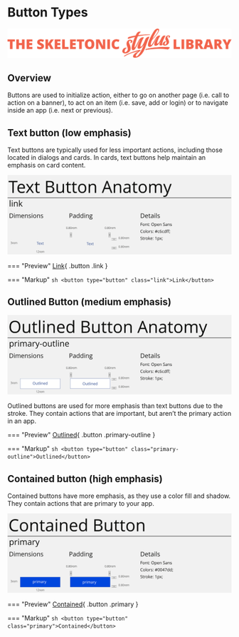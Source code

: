 # Button Types

![Banner representing the Skeletonic Stylus Library](../assets/skeletonic-stylus-header.svg)

## Overview

Buttons are used to initialize action, either to go on another page (i.e. call to action on a banner), to act on an item (i.e. save, add or login) or to navigate inside an app (i.e. next or previous).

## Text button (low emphasis)

Text buttons are typically used for less important actions, including those located in dialogs and cards. In cards, text buttons help maintain an emphasis on card content.

![Outlined buttons anatomy](../assets/buttons/button-text.svg)


=== "Preview"
    [Link](https://skeletonic.io){ .button .link }

=== "Markup"
    ```sh
    <button type="button" class="link">Link</button>
    ```


## Outlined Button (medium emphasis)

![Outlined buttons anatomy](../assets/buttons/button-outlined.svg)

Outlined buttons are used for more emphasis than text buttons due to the stroke. They contain actions that are important, but aren’t the primary action in an app.

=== "Preview"
    [Outlined](https://skeletonic.io){ .button .primary-outline }

=== "Markup"
    ```sh
    <button type="button" class="primary-outline">Outlined</button>
    ```

## Contained button (high emphasis)

Contained buttons have more emphasis, as they use a color fill and shadow. They contain actions that are primary to your app.

![Contained buttons anatomy](../assets/buttons/button-contained.svg)


=== "Preview"
    [Contained](https://skeletonic.io){ .button .primary }

=== "Markup"
    ```sh
    <button type="button" class="primary">Contained</button>
    ```
